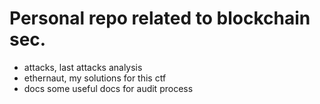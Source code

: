# Personal repo related to blockchain sec.
- attacks, last attacks analysis
- ethernaut, my solutions for this ctf
- docs some useful docs for audit process

